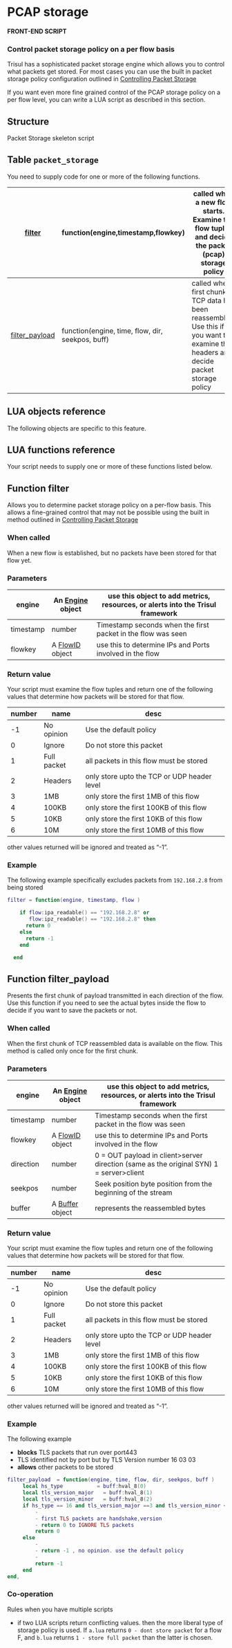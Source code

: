 # PCAP storage

**FRONT-END SCRIPT**

### Control packet storage policy on a per flow basis

Trisul has a sophisticated packet storage engine which allows you to control what packets get stored. For most cases you can use the built in packet storage policy configuration outlined in [Controlling Packet Storage](/docs/ug/caps/packetstorage)

If you want even more fine grained control of the PCAP storage policy on a per flow level, you can write a LUA script as described in this section.

## Structure

Packet Storage skeleton script

## Table `packet_storage`

You need to supply code for one or more of the following functions.

| [filter](/docs/lua/packet_storage#tablepacket_storage)             | function(engine,timestamp,flowkey)               | called when a new flow starts. Examine the flow tuples and decide the packet (pcap) storage policy                                     |
| ----------------------------------------------------------------------------------- | ------------------------------------------------ | -------------------------------------------------------------------------------------------------------------------------------------- |
| [filter_payload](/docs/lua/packet_storage#function-filter_payload) | function(engine, time, flow, dir, seekpos, buff) | called when first chunk of TCP data has been reassembled. Use this if you want to examine the headers and decide packet storage policy |


## LUA objects reference

The following objects are specific to this feature.


## LUA functions reference

Your script needs to supply one or more of these functions listed below.

## Function filter

Allows you to determine packet storage policy on a per-flow basis. This allows a fine-grained control that may not be possible using the built in method outlined in [Controlling Packet Storage](/docs/lua/packet_storage)

### When called

When a new flow is established, but no packets have been stored for that flow yet.

### Parameters

| engine    | An [Engine](/docs/lua/obj_engine) object | use this object to add metrics, resources, or alerts into the Trisul framework |
| --------- | ----------------------------------------------------------------- | ------------------------------------------------------------------------------ |
| timestamp | number                                                            | Timestamp seconds when the first packet in the flow was seen                   |
| flowkey   | A [FlowID](/docs/lua/obj_flowid) object  | use this to determine IPs and Ports involved in the flow                       |

### Return value

Your script must examine the flow tuples and return one of the following values that determine how packets will be stored for that flow.

| number | name        | desc                                        |
| ------ | ----------- | ------------------------------------------- |
| -1     | No opinion  | Use the default policy                      |
| 0      | Ignore      | Do not store this packet                    |
| 1      | Full packet | all packets in this flow must be stored     |
| 2      | Headers     | only store upto the TCP or UDP header level |
| 3      | 1MB         | only store the first 1MB of this flow       |
| 4      | 100KB       | only store the first 100KB of this flow     |
| 5      | 10KB        | only store the first 10KB of this flow      |
| 6      | 10M         | only store the first 10MB of this flow      |

other values returned will be ignored and treated as “-1”.

### Example

The following example specifically excludes packets from `192.168.2.8` from being stored

```lua
filter = function(engine, timestamp, flow )

    if flow:ipa_readable() == "192.168.2.8" or 
       flow:ipz_readable() == "192.168.2.8" then
      return 0
    else
      return -1
    end

  end
```

## Function filter_payload

Presents the first chunk of payload transmitted in each direction of the flow. Use this function if you need to see the actual bytes inside the flow to decide if you want to save the packets or not.

### When called

When the first chunk of TCP reassembled data is available on the flow. This method is called only once for the first chunk.

### Parameters

| engine    | An [Engine](/docs/lua/obj_engine) object | use this object to add metrics, resources, or alerts into the Trisul framework          |
| --------- | ----------------------------------------------------------------- | --------------------------------------------------------------------------------------- |
| timestamp | number                                                            | Timestamp seconds when the first packet in the flow was seen                            |
| flowkey   | A [FlowID](/docs/lua/obj_flowid) object  | use this to determine IPs and Ports involved in the flow                                |
| direction | number                                                            | 0 = OUT payload in client>server direction (same as the original SYN) 1 = server>client |
| seekpos   | number                                                            | Seek position byte position from the beginning of the stream                            |
| buffer    | A [Buffer](/docs/lua/obj_buffer) object  | represents the reassembled bytes                                                        |

### Return value

Your script must examine the flow tuples and return one of the following values that determine how packets will be stored for that flow.

| number | name        | desc                                        |
| ------ | ----------- | ------------------------------------------- |
| -1     | No opinion  | Use the default policy                      |
| 0      | Ignore      | Do not store this packet                    |
| 1      | Full packet | all packets in this flow must be stored     |
| 2      | Headers     | only store upto the TCP or UDP header level |
| 3      | 1MB         | only store the first 1MB of this flow       |
| 4      | 100KB       | only store the first 100KB of this flow     |
| 5      | 10KB        | only store the first 10KB of this flow      |
| 6      | 10M         | only store the first 10MB of this flow      |

other values returned will be ignored and treated as “-1”.

### Example

The following example

- **blocks** TLS packets that run over port443
- TLS identified not by port but by TLS Version number 16 03 03
- **allows** other packets to be stored

```lua
filter_payload  = function(engine, time, flow, dir, seekpos, buff )
     local hs_type           = buff:hval_8(0)
     local tls_version_major   = buff:hval_8(1)
     local tls_version_minor   = buff:hval_8(2)
     if hs_type == 16 and tls_version_major ==3 and tls_version_minor < 4
         -
         - first TLS packets are handshake,version
         - return 0 to IGNORE TLS packets
         return 0
     else
         -
         - return -1 , no opinion. use the default policy
         -
         return -1
     end
end,
```

### Co-operation

Rules when you have multiple scripts

- if two LUA scripts return conflicting values. then the more liberal type of storage policy is used. If `a.lua` returns `0 - dont store packet` for a flow F, and `b.lua` returns `1 - store full packet` than the latter is chosen.

